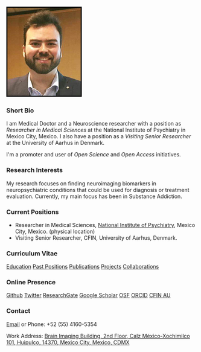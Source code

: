 ![Eduardo Garza](ed_2016_3.jpg)

### Short Bio
I am Medical Doctor and a Neuroscience researcher with a position as *Researcher in Medical Sciences* at the National Institute of Psychiatry in Mexico City, Mexico. I also have a position as a *Visiting Senior Researcher* at the University of Aarhus in Denmark. 

I'm a promoter and user of *Open Science* and *Open Access* initiatives.

### Research Interests
My research focuses on finding neuroimaging biomarkers in neuropsychiatric conditions that could be used for diagnosis or treatment evaluation. Currently, my main focus has been in Substance Addiction. 

### Current Positions
* Researcher in Medical Sciences, [National Institute of Psychiatry](http://www.inprf.gob.mx), Mexico City, Mexico. (physical location)
* Visiting Senior Researcher, CFIN, University of Aarhus, Denmark.


### Curriculum Vitae
[Education](educ.md)	[Past Positions](pos.md)	[Publications](pub.md)	[Projects](fund.md) [Collaborations](col.md)

### Online Presence
[Github](https://github.com/egarza)	[Twitter](https://twitter.com/egarzav)	[ResearchGate](https://www.researchgate.net/profile/Eduardo_Garza_Villarreal)	[Google Scholar](https://scholar.google.dk/citations?user=bX502bUAAAAJ&hl=en)	[OSF](https://osf.io/uc6aj/)	[ORCID](https://orcid.org/0000-0003-1381-8648) [CFIN AU](http://pure.au.dk/portal/en/eduardoa@cfin.au.dk)

### Contact
[Email](egarza_at_gmail.com)	or Phone: +52 (55) 4160-5354

Work Address: [Brain Imaging Building, 2nd Floor, Calz México-Xochimilco 101, Huipulco, 14370, Mexico City, Mexico, CDMX](https://goo.gl/maps/2Qy6nTGp6kw) 
